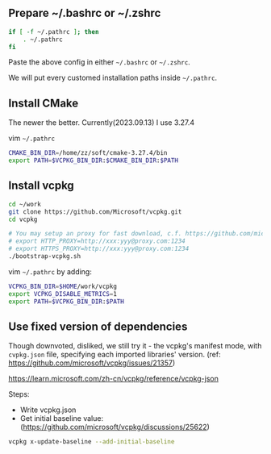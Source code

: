 ## Prepare ~/.bashrc or ~/.zshrc
```bash
if [ -f ~/.pathrc ]; then
    . ~/.pathrc
fi
```

Paste the above config in either `~/.bashrc` or `~/.zshrc`.

We will put every customed installation paths inside `~/.pathrc`.

## Install CMake

The newer the better. Currently(2023.09.13) I use 3.27.4

vim `~/.pathrc`
```bash
CMAKE_BIN_DIR=/home/zz/soft/cmake-3.27.4/bin
export PATH=$VCPKG_BIN_DIR:$CMAKE_BIN_DIR:$PATH
```

## Install vcpkg
```bash
cd ~/work
git clone https://github.com/Microsoft/vcpkg.git
cd vcpkg

# You may setup an proxy for fast download, c.f. https://github.com/microsoft/vcpkg/issues/2350
# export HTTP_PROXY=http://xxx:yyy@proxy.com:1234
# export HTTPS_PROXY=http://xxx:yyy@proxy.com:1234
./bootstrap-vcpkg.sh
```

vim `~/.pathrc` by adding:
```bash
VCPKG_BIN_DIR=$HOME/work/vcpkg
export VCPKG_DISABLE_METRICS=1
export PATH=$VCPKG_BIN_DIR:$PATH
```

## Use fixed version of dependencies

Though downvoted, disliked, we still try it - the vcpkg's manifest mode, with `cvpkg.json` file, specifying each imported libraries' version. (ref: https://github.com/microsoft/vcpkg/issues/21357)

https://learn.microsoft.com/zh-cn/vcpkg/reference/vcpkg-json

Steps:
- Write vcpkg.json
- Get initial baseline value: (https://github.com/microsoft/vcpkg/discussions/25622)
```bash
vcpkg x-update-baseline --add-initial-baseline
```